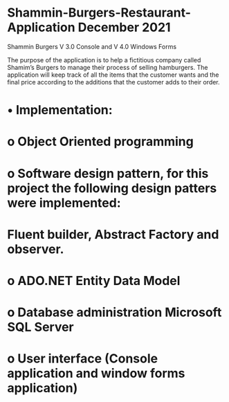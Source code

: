 # Shammin-Burgers-Restaurant-Application December 2021
Shammin Burgers V 3.0 Console and V 4.0 Windows Forms

The purpose of the application is to help a fictitious company called Shamim’s Burgers to manage their process of selling hamburgers.  The application will keep track of all the items that the customer wants and the final price according to the additions that the customer adds to their order.
# •	Implementation:
# o	Object Oriented programming
# o	Software design pattern, for this project the following design patters were implemented:
#   Fluent builder, Abstract Factory and observer.
# o	ADO.NET Entity Data Model
# o	Database administration Microsoft SQL Server
# o	User interface (Console application and window forms application)
